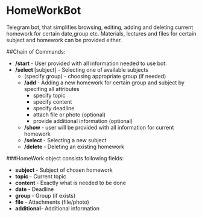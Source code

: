 # HomeWorkBot
Telegram bot, that simplifies browsing, editing, adding and deleting current homework for certain date,group etc. Materials, lectures and files for certain subject and homework can be provided either.

##Chain of Commands:
+ <b> /start </b> - User provided with all information needed to use bot.
+ <b> /select </b> [subject] - Selecting one of available subjects
	+ (specify group) - choosing appropriate group (if needed)
	+ <b> /add </b> - Adding a new homework for certain group and subject by specifing all attributes
		* specify topic 
		* specify content
		* specify deadline
		* attach file or photo (optional)
		* provide additional information (optional)
	+ <b> /show </b> - user will be provided with all information for current homework
	+ <b> /select </b> - Selecting a new subject
	+ <b> /delete </b> - Deleting an existing homework
	
###HomeWork object consists following fields:
* <b> subject </b> 	- Subject of chosen homework
* <b> topic </b> 	- Current topic
* <b> content </b> 	- Exactly what is needed to be done
* <b> date </b>		- Deadline
* <b> group </b>	- Group (if exists)
* <b> file </b>		- Attachments (file/photo)
* <b> additional</b>- Additional information
